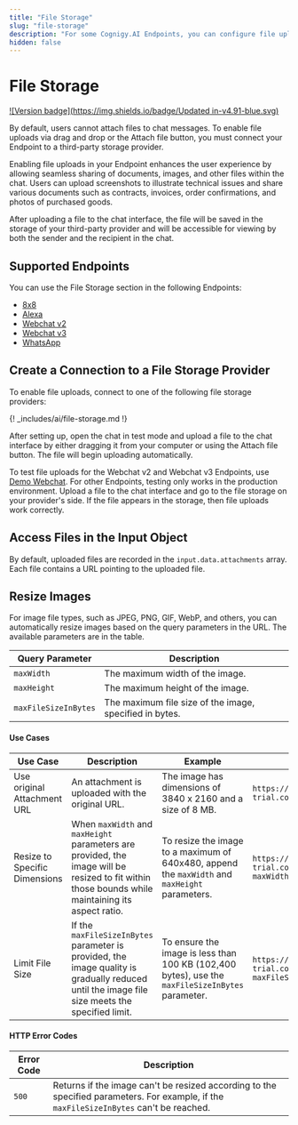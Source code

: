 ```yaml
---
title: "File Storage"
slug: "file-storage"
description: "For some Cognigy.AI Endpoints, you can configure file uploading to enable users to submit documents, images, or other types of files for processing or storage within your conversational AI workflows."
hidden: false
---
```


# File Storage

[![Version badge](https://img.shields.io/badge/Updated in-v4.91-blue.svg)](../../../release-notes/4.91.md)

By default, users cannot attach files to chat messages.
To enable file uploads via drag and drop or the Attach file button,
you must connect your Endpoint to a third-party storage provider.

Enabling file uploads in your Endpoint enhances the user experience by allowing seamless sharing of documents,
images, and other files within the chat.
Users can upload screenshots to illustrate technical issues and share various documents such as contracts,
invoices, order confirmations, and photos of purchased goods.

After uploading a file to the chat interface, the file will be saved in the storage of your third-party provider and will be accessible for viewing by both the sender and the recipient in the chat.

## Supported Endpoints

You can use the File Storage section in the following Endpoints:

- [8x8](../endpoint-reference/8x8.md)
- [Alexa](../endpoint-reference/amazon-alexa.md)
- [Webchat v2](../../../webchat/v2/overview.md)
- [Webchat v3](../../../webchat/v3/overview.md)
- [WhatsApp](../endpoint-reference/whatsapp.md)

## Create a Connection to a File Storage Provider

To enable file uploads, connect to one of the following file storage providers:

{! _includes/ai/file-storage.md !}

After setting up,
open the chat in test mode
and upload a file to the chat interface by either dragging it from your computer or using the Attach file button.
The file will begin uploading automatically.

To test file uploads for the Webchat v2 and Webchat v3 Endpoints, use [Demo Webchat](../../../webchat/demo.md).
For other Endpoints, testing only works in the production environment. 
Upload a file to the chat interface and go to the file storage on your provider's side.
If the file appears in the storage, then file uploads work correctly.

## Access Files in the Input Object

By default, uploaded files are recorded in the `input.data.attachments` array. 
Each file contains a URL pointing to the uploaded file.

## Resize Images

For image file types, such as JPEG, PNG, GIF, WebP, and others, you can automatically resize images based on the query parameters in the URL. 
The available parameters are in the table.

| Query Parameter          | Description                                             |
|--------------------------|---------------------------------------------------------|
| `maxWidth`               | The maximum width of the image.                         |
| `maxHeight`              | The maximum height of the image.                        |
| `maxFileSizeInBytes`     | The maximum file size of the image, specified in bytes. |

#### Use Cases

| Use Case                      | Description                                                                                                                                       | Example                                                                                          | URL Example                                                             |
|-------------------------------|---------------------------------------------------------------------------------------------------------------------------------------------------|--------------------------------------------------------------------------------------------------|-------------------------------------------------------------------------|
| Use original Attachment URL   | An attachment is uploaded with the original URL.                                                                                                  | The image has dimensions of 3840 x 2160 and a size of 8 MB.                                      | `https://files-trial.cognigy.ai/123/456/789`                            |
| Resize to Specific Dimensions | When `maxWidth` and `maxHeight` parameters are provided, the image will be resized to fit within those bounds while maintaining its aspect ratio. | To resize the image to a maximum of 640x480, append the `maxWidth` and `maxHeight` parameters.   | `https://files-trial.cognigy.ai/123/456/789?maxWidth=640&maxHeight=480` |
| Limit File Size               | If the `maxFileSizeInBytes` parameter is provided, the image quality is gradually reduced until the image file size meets the specified limit.    | To ensure the image is less than 100 KB (102,400 bytes), use the `maxFileSizeInBytes` parameter. | `https://files-trial.cognigy.ai/123/456/789?maxFileSizeInBytes=102400`  |

#### HTTP Error Codes

| Error Code | Description                                                                                                                             |
|------------|-----------------------------------------------------------------------------------------------------------------------------------------|
| `500`      | Returns if the image can't be resized according to the specified parameters. For example, if the `maxFileSizeInBytes` can't be reached. |

